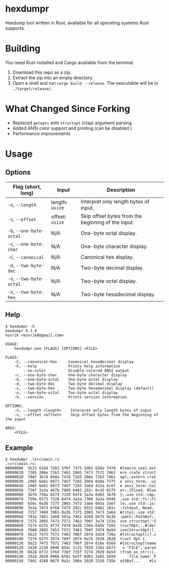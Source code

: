 # hexdumpr
Hexdump tool written in Rust, available for all operating systems Rust supports.

# Building
You need Rust installed and Cargo available from the terminal.

1. Download this repo as a zip.
2. Extract the zip into an empty directory.
3. Open a shell and run `cargo build --release`. The executable will be in `./target/release/`.

# What Changed Since Forking
* Replaced `getopts` with `structopt` (clap) argument parsing.
* Added ANSI color support and printing (can be disabled.)
* Performance improvements

# Usage
## Options
| Flag (short, long) | Input | Description |
| ------------------ | ----- | ----------- |
| `-n`, `--length` | length: `usize` | Interpret only length bytes of input. |
| `-s`, `--offset` | offset: `usize` | Skip offset bytes from the beginning of the input. |
| `-b`, `--one-byte-octal` | N/A | One-byte octal display. |
| `-c`, `--one-byte-char` | N/A | One-byte character display. |
| `-C`, `--canonical` | N/A | Canonical hex display. |
| `-d`, `--two-byte-dec` | N/A | Two-byte decimal display. |
| `-o`, `--two-byte-octal` | N/A | Two-byte octal display. |
| `-x`, `--two-byte-hex` | N/A | Two-byte hexadecimal display. |

## Help
```
$ hexdumpr -h
hexdumpr 0.3.0
kovrik <kovrik0@gmail.com>

USAGE:
    hexdumpr.exe [FLAGS] [OPTIONS] <FILE>

FLAGS:
    -C, --canonical-hex     Canonical hexadecimal display
    -h, --help              Prints help information
        --no-color          Disable colored ANSI output
    -c, --one-byte-char     One-byte character display
    -b, --one-byte-octal    One-byte octal display
    -d, --two-byte-dec      Two-byte decimal display
    -x, --two-byte-hex      Two-byte hexadecimal display (default)
    -o, --two-byte-octal    Two-byte octal display
    -V, --version           Prints version information

OPTIONS:
    -n, --length <length>    Interpret only length bytes of input
    -s, --offset <offset>    Skip offset bytes from the beginning of the input

ARGS:
    <FILE>
```

## Example
```
$ hexdumpr .\src\main.rs
.\src\main.rs:
00000000  5b23 616d 7263 5f6f 7375 5d65 650a 7478  #[macro_use].ext
00000010  7265 206e 7263 7461 2065 7473 7572 7463  ern crate struct
00000020  706f 3b74 650a 7478 7265 206e 7263 7461  opt;.extern crat
00000030  2065 6e61 6973 745f 7265 3b6d 0a0a 7375  e ansi_term;..us
00000040  2065 6e61 6973 745f 7265 3a6d 433a 6c6f  e ansi_term::Col
00000050  726f 3a3a 467b 7869 6465 202c 6c42 6575  or::{Fixed, Blue
00000060  3b7d 750a 6573 7320 6474 3a3a 6d63 3b70  };.use std::cmp;
00000070  750a 6573 7320 6474 3a3a 7366 3a3a 6946  .use std::fs::Fi
00000080  656c 0a3b 7375 2065 7473 3a64 693a 3a6f  le;.use std::io:
00000090  7b3a 7473 6f64 7475 202c 6552 6461 202c  :{stdout, Read,
000000a0  7257 7469 7d65 0a3b 7375 2065 7473 3a64  Write};.use std:
000000b0  703a 7461 3a68 503a 7461 4268 6675 0a3b  :path::PathBuf;.
000000c0  7375 2065 7473 7572 7463 706f 3a74 533a  use structopt::S
000000d0  7274 6375 4f74 7470 0a3b 230a 645b 7265  tructOpt;..#[der
000000e0  7669 2865 7453 7572 7463 704f 2974 0a5d  ive(StructOpt)].
000000f0  5b23 7473 7572 7463 706f 2874 5d29 730a  #[structopt()].s
00000100  7274 6375 2074 704f 2074 0a7b 2020 2020  truct Opt {.
00000110  5b23 7473 7572 7463 706f 2874 616e 656d  #[structopt(name
00000120  3d20 2220 4946 454c 2c22 7020 7261 6573   = "FILE", parse
00000130  6628 6f72 5f6d 736f 735f 7274 2929 0a5d  (from_os_str))].
00000140  2020 2020 6966 656c 6e5f 6d61 3a65 5020      file_name: P
00000150  7461 4268 6675 0a2c 200a 2020 2320 735b  athBuf,..    #[s
```
